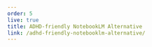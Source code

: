 ```yaml
---
order: 5
live: true
title: ADHD-friendly NotebookLM Alternative
link: /adhd-friendly-notebooklm-alternative/
---
```

